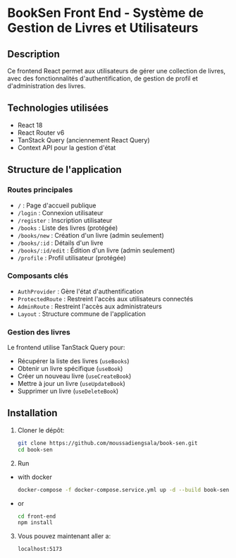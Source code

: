# BookSen Front End - Système de Gestion de Livres et Utilisateurs

## Description
Ce frontend React permet aux utilisateurs de gérer une collection de livres, avec des fonctionnalités d'authentification, de gestion de profil et d'administration des livres.

## Technologies utilisées
- React 18
- React Router v6
- TanStack Query (anciennement React Query)
- Context API pour la gestion d'état

## Structure de l'application

### Routes principales
- `/` : Page d'accueil publique
- `/login` : Connexion utilisateur
- `/register` : Inscription utilisateur
- `/books` : Liste des livres (protégée)
- `/books/new` : Création d'un livre (admin seulement)
- `/books/:id` : Détails d'un livre
- `/books/:id/edit` : Édition d'un livre (admin seulement)
- `/profile` : Profil utilisateur (protégée)

### Composants clés
- `AuthProvider` : Gère l'état d'authentification
- `ProtectedRoute` : Restreint l'accès aux utilisateurs connectés
- `AdminRoute` : Restreint l'accès aux administrateurs
- `Layout` : Structure commune de l'application

### Gestion des livres
Le frontend utilise TanStack Query pour:
- Récupérer la liste des livres (`useBooks`)
- Obtenir un livre spécifique (`useBook`)
- Créer un nouveau livre (`useCreateBook`)
- Mettre à jour un livre (`useUpdateBook`)
- Supprimer un livre (`useDeleteBook`)

## Installation
1. Cloner le dépôt:
   ```bash
   git clone https://github.com/moussadiengsala/book-sen.git
   cd book-sen
   ```
   
2. Run
- with docker
    ```bash
    docker-compose -f docker-compose.service.yml up -d --build book-sen-front
    ```
- or
    ```bash
    cd front-end 
    npm install
    ```
3. Vous pouvez maintenant aller a:
   ```bash
   localhost:5173
   ```